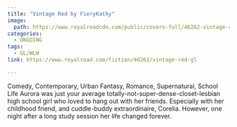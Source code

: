 ```yaml
---
title: "Vintage Red by FieryKathy"
image:
  path: https://www.royalroadcdn.com/public/covers-full/46262-vintage-red-gl.jpg
categories:
  - ONGOING
tags:
  - GL/WLW
link: https://www.royalroad.com/fiction/46262/vintage-red-gl

---
```

Comedy, Contemporary, Urban Fantasy, Romance, Supernatural, School Life
Aurora was just your average totally-not-super-dense-closet-lesbian high school girl who loved to hang out with her friends. Especially with her childhood friend, and cuddle-buddy extraordinaire, Corelia. However, one night after a long study session her life changed forever.

